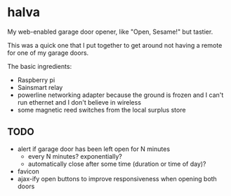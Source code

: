 # halva
My web-enabled garage door opener, like "Open, Sesame!" but tastier.

This was a quick one that I put together to get around not having a remote for one of my garage doors.

The basic ingredients:
* Raspberry pi
* Sainsmart relay
* powerline networking adapter because the ground is frozen and I can't run ethernet and I don't believe in wireless
* some magnetic reed switches from the local surplus store

## TODO
* alert if garage door has been left open for N minutes
  * every N minutes? exponentially?
  * automatically close after some time (duration or time of day)?
* favicon
* ajax-ify open buttons to improve responsiveness when opening both doors
